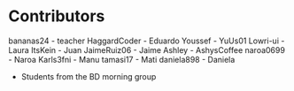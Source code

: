 Contributors
============

bananas24    - teacher
HaggardCoder - Eduardo
Youssef      - YuUs01
Lowri-ui     - Laura
ItsKein      - Juan
JaimeRuiz06  - Jaime
Ashley       - AshysCoffee
naroa0699    - Naroa
Karls3fni    - Manu
tamasi17     - Mati
daniela898   - Daniela


* Students from the BD morning group
